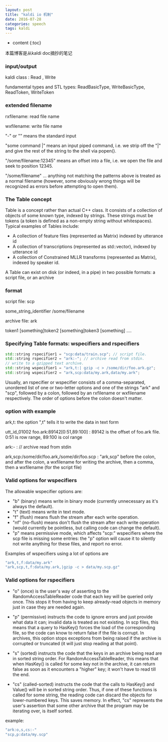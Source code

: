 ```yaml
---
layout: post
title: "kaldi io 机制"
date: 2016-07-28
categories: speech
tags: kaldi
---
```


* content
{:toc}

本篇博客是从kaldi doc摘抄的笔记





### input/output

kaldi class : Read , Write

fundamental types and STL types:  ReadBasicType, WriteBasicType, ReadToken, WriteToken

### extended filename

rxfilename: read file name

wxfilename: write file name

"-" or "" means the standard input

"some command \|" means an input piped command, i.e. we strip off the "\|" and give the rest of the string to the shell via popen().

"/some/filename:12345" means an offset into a file, i.e. we open the file and seek to position 12345.

"/some/filename" ... anything not matching the patterns above is treated as a normal filename (however, some obviously wrong things will be recognized as errors before attempting to open them).

### The Table concept
Table is a concept rather than actual C++ class. It consists of a collection of objects of some known type, indexed by strings. These strings must be tokens (a token is defined as a non-empty string without whitespaces). Typical examples of Tables include:

* A collection of feature files (represented as Matrix<float>) indexed by utterance id
* A collection of transcriptions (represented as std::vector<int32>), indexed by utterance id
* A collection of Constrained MLLR transforms (represented as Matrix<float>), indexed by speaker id.

A Table can exist on disk (or indeed, in a pipe) in two possible formats: a script file, or an archive

### format

script file: scp

some_string_identifier /some/filename

archive file: ark

token1 [something]token2 [something]token3 [something] ....


### Specifying Table formats: wspecifiers and rspecifiers

```cpp
std::string rspecifier1 = "scp:data/train.scp"; // script file.
std::string rspecifier2 = "ark:-"; // archive read from stdin.
// write to a gzipped text archive.
std::string wspecifier1 = "ark,t:| gzip -c > /some/dir/foo.ark.gz";
std::string wspecifier2 = "ark,scp:data/my.ark,data/my.ark";
```

Usually, an rspecifier or wspecifier consists of a comma-separated, unordered list of one or two-letter options and one of the strings "ark" and "scp", followed by a colon, followed by an rxfilename or wxfilename respectively. The order of options before the colon doesn't matter.

### option with example

ark,t: the option ",t" tells it to write the data in text form

utt_id_01002 foo.ark:89142[0:51,89:100] : 89142 is the offset of foo.ark file. 0:51 is row range, 89:100 is col range

ark:- :  // archive read from stdin

ark,scp:/some/dir/foo.ark,/some/dir/foo.scp :  "ark,scp" before the colon, and after the colon, a wxfilename for writing the archive, then a comma, then a wxfilename (for the script file)

### Valid options for wspecifiers

The allowable wspecifier options are:

* "b" (binary) means write in binary mode (currently unnecessary as it's always the default).
* "t" (text) means write in text mode.
* "f" (flush) means flush the stream after each write operation.
* "nf" (no-flush) means don't flush the stream after each write operation (would currently be pointless, but calling code can change the default).
* "p" means permissive mode, which affects "scp:" wspecifiers where the scp file is missing some entries: the "p" option will cause it to silently not write anything for these files, and report no error.

Examples of wspecifiers using a lot of options are

```bash
"ark,t,f:data/my.ark"
"ark,scp,t,f:data/my.ark,|gzip -c > data/my.scp.gz"
```


### Valid options for rspecifiers

* "o" (once) is the user's way of asserting to the RandomAccessTableReader code that each key will be queried only once. This stops it from having to keep already-read objects in memory just in case they are needed again.

* "p" (permissive) instructs the code to ignore errors and just provide what data it can; invalid data is treated as not existing. In scp files, this means that a query to HasKey() forces the load of the corresponding file, so the code can know to return false if the file is corrupt. In archives, this option stops exceptions from being raised if the archive is corrupted or truncated (it will just stop reading at that point).

* "s" (sorted) instructs the code that the keys in an archive being read are in sorted string order. For RandomAccessTableReader, this means that when HasKey() is called for some key not in the archive, it can return false as soon as it encounters a "higher" key; it won't have to read till the end.

* "cs" (called-sorted) instructs the code that the calls to HasKey() and Value() will be in sorted string order. Thus, if one of these functions is called for some string, the reading code can discard the objects for lower-numbered keys. This saves memory. In effect, "cs" represents the user's assertion that some other archive that the program may be iterating over, is itself sorted.

example:

```bash
"ark:o,s,cs:-"
"scp,p:data/my.scp"
```
